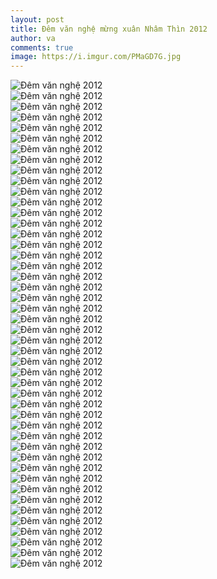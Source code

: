 ```yaml
---
layout: post
title: Đêm văn nghệ mừng xuân Nhâm Thìn 2012
author: va
comments: true
image: https://i.imgur.com/PMaGD7G.jpg
---
```


<div class="center">
    <img src="https://i.imgur.com/2XeUPpu.jpg" title="Đêm văn nghệ 2012" />
</div>

<div class="center">
    <img src="https://i.imgur.com/bQrpET4.jpg" title="Đêm văn nghệ 2012" />
</div>

<div class="center">
    <img src="https://i.imgur.com/FTyi2mk.jpg" title="Đêm văn nghệ 2012" />
</div>

<div class="center">
    <img src="https://i.imgur.com/zxxpXin.jpg" title="Đêm văn nghệ 2012" />
</div>

<div class="center">
    <img src="https://i.imgur.com/gyoLl8c.jpg" title="Đêm văn nghệ 2012" />
</div>

<div class="center">
    <img src="https://i.imgur.com/y33kKaH.jpg" title="Đêm văn nghệ 2012" />
</div>

<div class="center">
    <img src="https://i.imgur.com/B5xXfdz.jpg" title="Đêm văn nghệ 2012" />
</div>

<div class="center">
    <img src="https://i.imgur.com/9JSTInz.jpg" title="Đêm văn nghệ 2012" />
</div>

<div class="center">
    <img src="https://i.imgur.com/mPBxTIe.jpg" title="Đêm văn nghệ 2012" />
</div>

<div class="center">
    <img src="https://i.imgur.com/aSbJUs8.jpg" title="Đêm văn nghệ 2012" />
</div>

<div class="center">
    <img src="https://i.imgur.com/fO6lnmY.jpg" title="Đêm văn nghệ 2012" />
</div>

<div class="center">
    <img src="https://i.imgur.com/YgmcMb9.jpg" title="Đêm văn nghệ 2012" />
</div>

<div class="center">
    <img src="https://i.imgur.com/5LH1zD6.jpg" title="Đêm văn nghệ 2012" />
</div>

<div class="center">
    <img src="https://i.imgur.com/KnAohnq.jpg" title="Đêm văn nghệ 2012" />
</div>

<div class="center">
    <img src="https://i.imgur.com/Z2CXJ01.jpg" title="Đêm văn nghệ 2012" />
</div>

<div class="center">
    <img src="https://i.imgur.com/WhUFjNT.jpg" title="Đêm văn nghệ 2012" />
</div>

<div class="center">
    <img src="https://i.imgur.com/SmL8nU6.jpg" title="Đêm văn nghệ 2012" />
</div>

<div class="center">
    <img src="https://i.imgur.com/FERZwXw.jpg" title="Đêm văn nghệ 2012" />
</div>

<div class="center">
    <img src="https://i.imgur.com/yyK67ry.jpg" title="Đêm văn nghệ 2012" />
</div>

<div class="center">
    <img src="https://i.imgur.com/nZKv2Il.jpg" title="Đêm văn nghệ 2012" />
</div>

<div class="center">
    <img src="https://i.imgur.com/jzuIimD.jpg" title="Đêm văn nghệ 2012" />
</div>

<div class="center">
    <img src="https://i.imgur.com/P0rOfMR.jpg" title="Đêm văn nghệ 2012" />
</div>

<div class="center">
    <img src="https://i.imgur.com/Bz6AhRw.jpg" title="Đêm văn nghệ 2012" />
</div>

<div class="center">
    <img src="https://i.imgur.com/GnTBsUN.jpg" title="Đêm văn nghệ 2012" />
</div>

<div class="center">
    <img src="https://i.imgur.com/SX531sd.jpg" title="Đêm văn nghệ 2012" />
</div>

<div class="center">
    <img src="https://i.imgur.com/StIHHj3.jpg" title="Đêm văn nghệ 2012" />
</div>

<div class="center">
    <img src="https://i.imgur.com/yr0nKHB.jpg" title="Đêm văn nghệ 2012" />
</div>

<div class="center">
    <img src="https://i.imgur.com/63XWSJv.jpg" title="Đêm văn nghệ 2012" />
</div>

<div class="center">
    <img src="https://i.imgur.com/fMbWHSV.jpg" title="Đêm văn nghệ 2012" />
</div>

<div class="center">
    <img src="https://i.imgur.com/XtwycBp.jpg" title="Đêm văn nghệ 2012" />
</div>

<div class="center">
    <img src="https://i.imgur.com/xjvgGRM.jpg" title="Đêm văn nghệ 2012" />
</div>

<div class="center">
    <img src="https://i.imgur.com/zoI4nCP.jpg" title="Đêm văn nghệ 2012" />
</div>

<div class="center">
    <img src="https://i.imgur.com/XUBN7jJ.jpg" title="Đêm văn nghệ 2012" />
</div>

<div class="center">
    <img src="https://i.imgur.com/Ih9MgGL.jpg" title="Đêm văn nghệ 2012" />
</div>

<div class="center">
    <img src="https://i.imgur.com/XWSn5a3.jpg" title="Đêm văn nghệ 2012" />
</div>

<div class="center">
    <img src="https://i.imgur.com/x0FZhR8.jpg" title="Đêm văn nghệ 2012" />
</div>

<div class="center">
    <img src="https://i.imgur.com/lj2Rgw8.jpg" title="Đêm văn nghệ 2012" />
</div>

<div class="center">
    <img src="https://i.imgur.com/kPcC3Vo.jpg" title="Đêm văn nghệ 2012" />
</div>

<div class="center">
    <img src="https://i.imgur.com/h2u93H8.jpg" title="Đêm văn nghệ 2012" />
</div>

<div class="center">
    <img src="https://i.imgur.com/u4nd8ef.jpg" title="Đêm văn nghệ 2012" />
</div>

<div class="center">
    <img src="https://i.imgur.com/ZKh1Xne.jpg" title="Đêm văn nghệ 2012" />
</div>

<div class="center">
    <img src="https://i.imgur.com/3RxnggB.jpg" title="Đêm văn nghệ 2012" />
</div>

<div class="center">
    <img src="https://i.imgur.com/lzWvHk2.jpg" title="Đêm văn nghệ 2012" />
</div>

<div class="center">
    <img src="https://i.imgur.com/dt2HZNU.jpg" title="Đêm văn nghệ 2012" />
</div>

<div class="center">
    <img src="https://i.imgur.com/j13xM3n.jpg" title="Đêm văn nghệ 2012" />
</div>

<div class="center">
    <img src="https://i.imgur.com/kl6p3Mi.jpg" title="Đêm văn nghệ 2012" />
</div>
